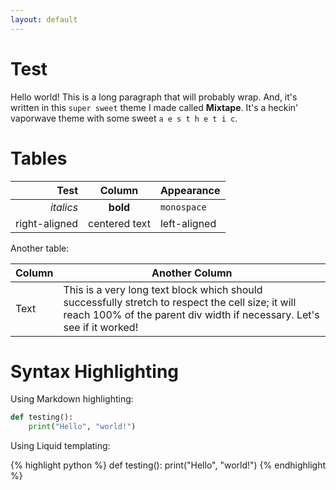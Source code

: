```yaml
---
layout: default
---
```


# Test

Hello world! This is a long paragraph that will probably wrap. And, 
it's written in this `super sweet` theme I made called **Mixtape**. 
It's a heckin' vaporwave theme with some sweet `a e s t h e t i c`.

# Tables

| Test  | Column    | Appearance    |
|------:|:---------:|:--------------|
| _italics_   | **bold**  | `monospace`   |
| right-aligned | centered text  | left-aligned |

Another table:

| Column    | Another Column |
|-----------|----------------|
| Text | This is a very long text block which should successfully stretch to respect the cell size; it will reach 100% of the parent div width if necessary. Let's see if it worked! |

# Syntax Highlighting

Using Markdown highlighting:

```python
def testing():
    print("Hello", "world!")
```

Using Liquid templating:

{% highlight python %}
def testing():
    print("Hello", "world!")
{% endhighlight %}
